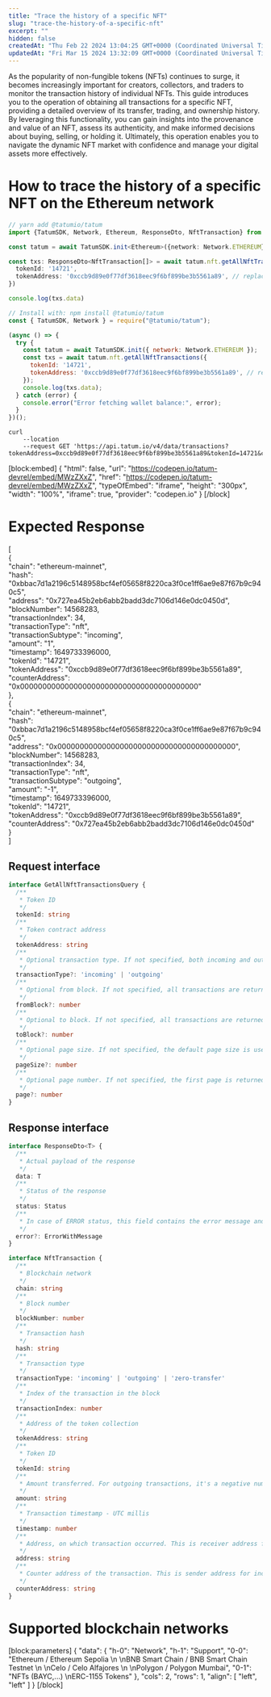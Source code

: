 ```yaml
---
title: "Trace the history of a specific NFT"
slug: "trace-the-history-of-a-specific-nft"
excerpt: ""
hidden: false
createdAt: "Thu Feb 22 2024 13:04:25 GMT+0000 (Coordinated Universal Time)"
updatedAt: "Fri Mar 15 2024 13:32:09 GMT+0000 (Coordinated Universal Time)"
---
```

As the popularity of non-fungible tokens (NFTs) continues to surge, it becomes increasingly important for creators, collectors, and traders to monitor the transaction history of individual NFTs. This guide introduces you to the operation of obtaining all transactions for a specific NFT, providing a detailed overview of its transfer, trading, and ownership history. By leveraging this functionality, you can gain insights into the provenance and value of an NFT, assess its authenticity, and make informed decisions about buying, selling, or holding it. Ultimately, this operation enables you to navigate the dynamic NFT market with confidence and manage your digital assets more effectively.

# How to trace the history of a specific NFT on the Ethereum network

```typescript
// yarn add @tatumio/tatum
import {TatumSDK, Network, Ethereum, ResponseDto, NftTransaction} from '@tatumio/tatum'

const tatum = await TatumSDK.init<Ethereum>({network: Network.ETHEREUM})

const txs: ResponseDto<NftTransaction[]> = await tatum.nft.getAllNftTransactions({
  tokenId: '14721',
  tokenAddress: '0xccb9d89e0f77df3618eec9f6bf899be3b5561a89', // replace with your collection
})

console.log(txs.data)
```
```javascript
// Install with: npm install @tatumio/tatum
const { TatumSDK, Network } = require("@tatumio/tatum");

(async () => {
  try {
    const tatum = await TatumSDK.init({ network: Network.ETHEREUM });
    const txs = await tatum.nft.getAllNftTransactions({
      tokenId: '14721',
      tokenAddress: '0xccb9d89e0f77df3618eec9f6bf899be3b5561a89', // replace with your collection
    });
    console.log(txs.data);
  } catch (error) {
    console.error("Error fetching wallet balance:", error);
  }
})();
```
```curl
curl 
    --location 
    --request GET 'https://api.tatum.io/v4/data/transactions?tokenAddress=0xccb9d89e0f77df3618eec9f6bf899be3b5561a89&tokenId=14721&chain=ethereum'
```

[block:embed]
{
  "html": false,
  "url": "https://codepen.io/tatum-devrel/embed/MWzZXxZ",
  "href": "https://codepen.io/tatum-devrel/embed/MWzZXxZ",
  "typeOfEmbed": "iframe",
  "height": "300px",
  "width": "100%",
  "iframe": true,
  "provider": "codepen.io"
}
[/block]


# Expected Response

[  
  {  
    "chain": "ethereum-mainnet",  
    "hash": "0xbbac7d1a2196c5148958bcf4ef05658f8220ca3f0ce1ff6ae9e87f67b9c940c5",  
    "address": "0x727ea45b2eb6abb2badd3dc7106d146e0dc0450d",  
    "blockNumber": 14568283,  
    "transactionIndex": 34,  
    "transactionType": "nft",  
    "transactionSubtype": "incoming",  
    "amount": "1",  
    "timestamp": 1649733396000,  
    "tokenId": "14721",  
    "tokenAddress": "0xccb9d89e0f77df3618eec9f6bf899be3b5561a89",  
    "counterAddress": "0x0000000000000000000000000000000000000000"  
  },  
  {  
    "chain": "ethereum-mainnet",  
    "hash": "0xbbac7d1a2196c5148958bcf4ef05658f8220ca3f0ce1ff6ae9e87f67b9c940c5",  
    "address": "0x0000000000000000000000000000000000000000",  
    "blockNumber": 14568283,  
    "transactionIndex": 34,  
    "transactionType": "nft",  
    "transactionSubtype": "outgoing",  
    "amount": "-1",  
    "timestamp": 1649733396000,  
    "tokenId": "14721",  
    "tokenAddress": "0xccb9d89e0f77df3618eec9f6bf899be3b5561a89",  
    "counterAddress": "0x727ea45b2eb6abb2badd3dc7106d146e0dc0450d"  
  }  
]

## Request interface

```typescript
interface GetAllNftTransactionsQuery {
  /**
   * Token ID
   */
  tokenId: string
  /**
   * Token contract address
   */
  tokenAddress: string
  /**
   * Optional transaction type. If not specified, both incoming and outgoing transactions are returned.
   */
  transactionType?: 'incoming' | 'outgoing'
  /**
   * Optional from block. If not specified, all transactions are returned from the beginning of the blockchain.
   */
  fromBlock?: number
  /**
   * Optional to block. If not specified, all transactions are returned up till now.
   */
  toBlock?: number
  /**
   * Optional page size. If not specified, the default page size is used, which is 10.
   */
  pageSize?: number
  /**
   * Optional page number. If not specified, the first page is returned.
   */
  page?: number
}
```

## Response interface

```typescript
interface ResponseDto<T> {
  /**
   * Actual payload of the response
   */
  data: T
  /**
   * Status of the response
   */
  status: Status
  /**
   * In case of ERROR status, this field contains the error message and detailed description
   */
  error?: ErrorWithMessage
}

interface NftTransaction {
  /**
   * Blockchain network
   */
  chain: string
  /**
   * Block number
   */
  blockNumber: number
  /**
   * Transaction hash
   */
  hash: string
  /**
   * Transaction type
   */
  transactionType: 'incoming' | 'outgoing' | 'zero-transfer'
  /**
   * Index of the transaction in the block
   */
  transactionIndex: number
  /**
   * Address of the token collection
   */
  tokenAddress: string
  /**
   * Token ID
   */
  tokenId: string
  /**
   * Amount transferred. For outgoing transactions, it's a negative number. For zero-transfer transactions, it's always 0. For incoming transactions, it's a positive number.
   */
  amount: string
  /**
   * Transaction timestamp - UTC millis
   */
  timestamp: number
  /**
   * Address, on which transaction occurred. This is receiver address for incoming transactions and sender address for outgoing transactions.
   */
  address: string
  /**
   * Counter address of the transaction. This is sender address for incoming transactions on `address` and receiver address for outgoing transactions on `address`.
   */
  counterAddress: string
}
```

# Supported blockchain networks

[block:parameters]
{
  "data": {
    "h-0": "Network",
    "h-1": "Support",
    "0-0": "Ethereum / Ethereum Sepolia  \n  \nBNB Smart Chain / BNB Smart Chain Testnet  \n  \nCelo / Celo Alfajores  \n  \nPolygon / Polygon Mumbai",
    "0-1": "NFTs (BAYC,...)  \nERC-1155 Tokens"
  },
  "cols": 2,
  "rows": 1,
  "align": [
    "left",
    "left"
  ]
}
[/block]
